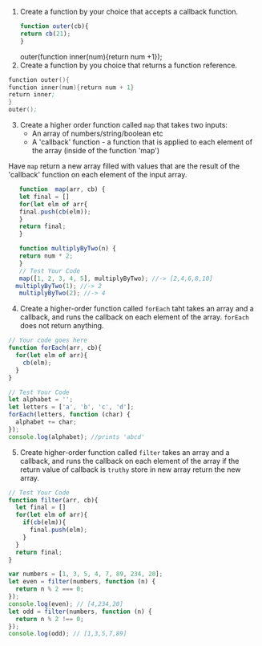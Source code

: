 1. Create a function by your choice that accepts a callback function.
    ```js
    function outer(cb){
    return cb(21);
    }
    ```
    outer(function inner(num){return num +1});
2. Create a function by you choice that returns a function reference.
  ```s
  function outer(){
  function inner(num){return num + 1}
  return inner;
  } 
  outer();
  ```
  
3. Create a higher order function called `map` that takes two inputs:
   - An array of numbers/string/boolean etc
   - A 'callback' function - a function that is applied to each element of the array (inside of the function 'map')

Have `map` return a new array filled with values that are the result of the 'callback' function on each element of the input array.

```js
   function  map(arr, cb) {
   let final = []
   for(let elm of arr{
   final.push(cb(elm));
   }
   return final;
   }

   function multiplyByTwo(n) {
   return num * 2;
   }
   // Test Your Code
   map([1, 2, 3, 4, 5], multiplyByTwo); //-> [2,4,6,8,10]
  multiplyByTwo(1); //-> 2
   multiplyByTwo(2); //-> 4
```

4. Create a higher-order function called `forEach` taht takes an array and a callback, and runs the callback on each element of the array. `forEach` does not return anything.

```js
// Your code goes here
function forEach(arr, cb){
  for(let elm of arr){
    cb(elm);
  }
}

// Test Your Code
let alphabet = '';
let letters = ['a', 'b', 'c', 'd'];
forEach(letters, function (char) {
  alphabet += char;
});
console.log(alphabet); //prints 'abcd'
```

5. Create higher-order function called `filter` takes an array and a callback, and runs the callback on each element of the array if the return value of callback is `truthy` store in new array return the new array.

```js
// Test Your Code
function filter(arr, cb){
  let final = []
  for(let elm of arr){
    if(cb(elm)){
      final.push(elm);
    }
  }
  return final;
}

var numbers = [1, 3, 5, 4, 7, 89, 234, 20];
let even = filter(numbers, function (n) {
  return n % 2 === 0;
});
console.log(even); // [4,234,20]
let odd = filter(numbers, function (n) {
  return n % 2 !== 0;
});
console.log(odd); // [1,3,5,7,89]
```
